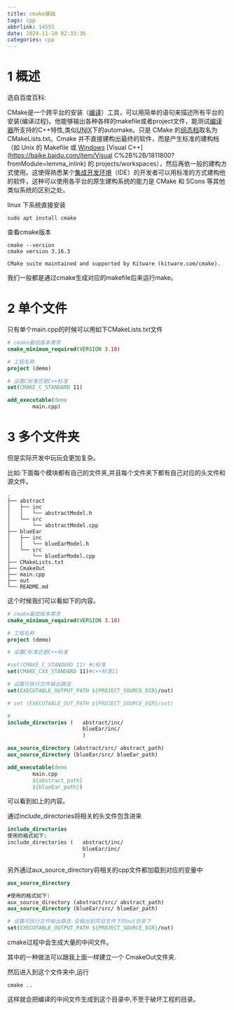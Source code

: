 ```yaml
---
title: cmake基础
tags: cpp
abbrlink: 14555
date: 2024-11-10 02:33:36
categories: cpp
---
```


# 1 概述

选自百度百科:

CMake是一个跨平台的安装（[编译](https://baike.baidu.com/item/编译/1258343?fromModule=lemma_inlink)）工具，可以用简单的语句来描述所有平台的安装(编译过程)。他能够输出各种各样的makefile或者project文件，能测试[编译器](https://baike.baidu.com/item/编译器/8853067?fromModule=lemma_inlink)所支持的C++特性,类似[UNIX](https://baike.baidu.com/item/UNIX/219943?fromModule=lemma_inlink)下的automake。只是 CMake 的[组态档](https://baike.baidu.com/item/组态档/4812025?fromModule=lemma_inlink)取名为 CMakeLists.txt。Cmake 并不直接建构出最终的软件，而是产生标准的建构档（如 Unix 的 Makefile 或 [Windows](https://baike.baidu.com/item/Windows/165458?fromModule=lemma_inlink) [Visual C++](https://baike.baidu.com/item/Visual C%2B%2B/1811800?fromModule=lemma_inlink) 的 projects/workspaces），然后再依一般的建构方式使用。这使得熟悉某个[集成开发环境](https://baike.baidu.com/item/集成开发环境/298524?fromModule=lemma_inlink)（IDE）的开发者可以用标准的方式建构他的软件，这种可以使用各平台的原生建构系统的能力是 CMake 和 SCons 等其他类似系统的区别之处。

linux 下系统直接安装

```
sudo apt install cmake
```

查看cmake版本

```shell
cmake --version
cmake version 3.16.3

CMake suite maintained and supported by Kitware (kitware.com/cmake).
```

我们一般都是通过cmake生成对应的makefile后来运行make。

# 2 单个文件

只有单个main.cpp的时候可以用如下CMakeLists.txt文件

```cmake
# cmake最低版本需求
cmake_minimum_required(VERSION 3.10)

# 工程名称
project (demo)

# 设置C标准还是C++标准
set(CMAKE_C_STANDARD 11)

add_executable(demo
        main.cpp)
```

# 3 多个文件夹

但是实际开发中玩玩会更加复杂。

比如:下面每个模块都有自己的文件夹,并且每个文件夹下都有自己对应的头文件和源文件。

```shell
.
├── abstract
│   ├── inc
│   │   └── abstractModel.h
│   └── src
│       └── abstractModel.cpp
├── blueEar
│   ├── inc
│   │   └── blueEarModel.h
│   └── src
│       └── blueEarModel.cpp
├── CMakeLists.txt
├── CmakeOut
├── main.cpp
├── out
└── README.md
```

这个时候我们可以看如下的内容。

```cmake
# cmake最低版本需求
cmake_minimum_required(VERSION 3.10)

# 工程名称
project (demo)

# 设置C标准还是C++标准

#set(CMAKE_C_STANDARD 11) #c标准
set(CMAKE_CXX_STANDARD 11)#c++标准11

# 设置可执行文件输出路径
set(EXECUTABLE_OUTPUT_PATH ${PROJECT_SOURCE_DIR}/out)

# set (EXECUTABLE_OUT_PATH ${PROJECT_SOURCE_DIR}/out)

#
include_directories (   abstract/inc/
                        blueEar/inc/
                        )

aux_source_directory (abstract/src/ abstract_path)
aux_source_directory (blueEar/src/ blueEar_path)

add_executable(demo
        main.cpp
        ${abstract_path}
        ${blueEar_path})
```

可以看到如上的内容。

通过include_directories将相关的头文件包含进来

```cmake
include_directories
使用的格式如下:
include_directories (   abstract/inc/
                        blueEar/inc/
                        )
```

另外通过aux_source_directory将相关的cpp文件都加载到对应的变量中

```cmake
aux_source_directory

#使用的格式如下:
aux_source_directory (abstract/src/ abstract_path)
aux_source_directory (blueEar/src/ blueEar_path)
```

```cmake
# 设置可执行文件输出路径.会输出到项目文件下的out目录下
set(EXECUTABLE_OUTPUT_PATH ${PROJECT_SOURCE_DIR}/out)
```

cmake过程中会生成大量的中间文件。

其中的一种做法可以跟我上面一样建立一个 CmakeOut文件夹.

然后进入到这个文件夹中,运行

```
cmake ..
```

这样就会把编译的中间文件生成到这个目录中,不至于破坏工程的目录。


